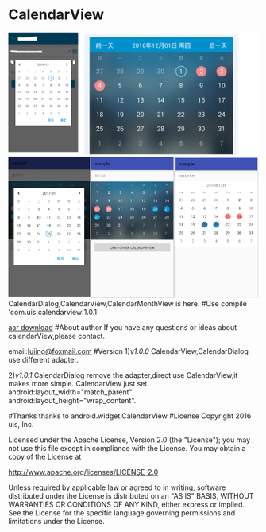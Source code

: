 # CalendarView
![image](/calendarDialog.png)
![image](/sample_pic.png)
CalendarDialog,CalendarView,CalendarMonthView is here.
#Use
compile 'com.uis:calendarview:1.0.1'

[aar download](https://bintray.com/sweet/maven/download_file?file_path=com%2Fuis%2Fcalendarview%2F1.0.1%2Fcalendarview-1.0.1.aar)
#About author
If you have any questions or ideas about calendarView,please contact.

email:luiing@foxmail.com
#Version
1)*v1.0.0*   CalendarView,CalendarDialog use different adapter.

2)*v1.0.1*   CalendarDialog remove the adapter,direct use CalendarView,it makes more simple.
	CalendarView just set android:layout_width="match_parent" android:layout_height="wrap_content".

#Thanks
thanks to android.widget.CalendarView
#License
Copyright 2016 uis, Inc.

Licensed under the Apache License, Version 2.0 (the "License");
you may not use this file except in compliance with the License.
You may obtain a copy of the License at

   http://www.apache.org/licenses/LICENSE-2.0

Unless required by applicable law or agreed to in writing, software
distributed under the License is distributed on an "AS IS" BASIS,
WITHOUT WARRANTIES OR CONDITIONS OF ANY KIND, either express or implied.
See the License for the specific language governing permissions and
limitations under the License.
